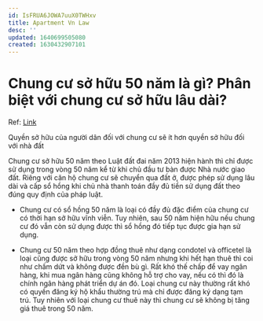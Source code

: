```yaml
---
id: IsFRUA6JOWA7uuX0TWHxv
title: Apartment Vn Law
desc: ''
updated: 1640699505080
created: 1630432907101
---
```

# Chung cư sở hữu 50 năm là gì? Phân biệt với chung cư sở hữu lâu dài?

Ref: [Link](https://luatduonggia.vn/chung-cu-so-huu-50-nam-la-gi-phan-biet-voi-chung-cu-so-huu-lau-dai/)

Quyền sở hữu của người dân đối với chung cư sẽ ít hơn quyền sở hữu đối với nhà đất

Chung cư sở hữu 50 năm theo Luật đất đai năm 2013 hiện hành thì chỉ được sử dụng trong vòng 50 năm kể từ khi chủ đầu tư bàn được Nhà nước giao đất. Riêng với căn hộ chung cư sẽ chuyển qua đất ở, được phép sử dụng lâu dài và cấp sổ hồng khi chủ nhà thanh toán đầy đủ tiền sử dụng đất theo đúng quy định của pháp luật.

- Chung cư có sổ hồng 50 năm là loại có đầy đủ đặc điểm của chung cư có thời hạn sở hữu vĩnh viễn. Tuy nhiên, sau 50 năm hiện hữu nếu chung cư đó vẫn còn sử dụng được thì sổ hồng đó tiếp tục được gia hạn sử dụng.

- Chung cư 50 năm theo hợp đồng thuê như dạng condotel và officetel là loại cũng được sở hữu trong vòng 50 năm nhưng khi hết hạn thuê thì coi như chấm dứt và không được đền bù gì. Rất khó thế chấp để vay ngân hàng, khi mua ngân hàng cũng không hỗ trợ cho vay, nếu có thì đó là chính ngân hàng phát triển dự án đó. Loại chung cư này thường rất khó có quyền đăng ký hộ khẩu thường trú mà chỉ được đăng ký dạng tạm trú. Tuy nhiên với loại  chung cư thuê này thì chung cư sẽ không bị tăng giá thuê trong 50 năm.

